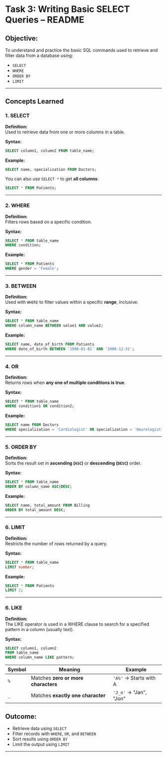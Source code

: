 #  Task 3: Writing Basic SELECT Queries – README

##  Objective:
To understand and practice the basic SQL commands used to retrieve and filter data from a database using:

- `SELECT`
- `WHERE`
- `ORDER BY`
- `LIMIT`

---

##  Concepts Learned

### 1. SELECT
**Definition:**  
Used to retrieve data from one or more columns in a table.

**Syntax:**
```sql
SELECT column1, column2 FROM table_name;
```

**Example:**
```sql
SELECT name, specialization FROM Doctors;
```

 You can also use `SELECT *` to get **all columns**:
```sql
SELECT * FROM Patients;
```

---

### 2. WHERE
**Definition:**  
Filters rows based on a specific condition.

**Syntax:**
```sql
SELECT * FROM table_name
WHERE condition;
```

**Example:**
```sql
SELECT * FROM Patients
WHERE gender = 'Female';
```

---

### 3. BETWEEN
**Definition:**  
Used with `WHERE` to filter values within a specific **range**, inclusive.

**Syntax:**
```sql
SELECT * FROM table_name
WHERE column_name BETWEEN value1 AND value2;
```

**Example:**
```sql
SELECT name, date_of_birth FROM Patients
WHERE date_of_birth BETWEEN '1990-01-01' AND '2000-12-31';
```

---

### 4. OR
**Definition:**  
Returns rows when **any one of multiple conditions is true**.

**Syntax:**
```sql
SELECT * FROM table_name
WHERE condition1 OR condition2;
```

**Example:**
```sql
SELECT name FROM Doctors
WHERE specialization = 'Cardiologist' OR specialization = 'Neurologist';
```

---

### 5. ORDER BY
**Definition:**  
Sorts the result set in **ascending (`ASC`)** or **descending (`DESC`)** order.

**Syntax:**
```sql
SELECT * FROM table_name
ORDER BY column_name ASC|DESC;
```

**Example:**
```sql
SELECT name, total_amount FROM Billing
ORDER BY total_amount DESC;
```

---

### 6. LIMIT
**Definition:**  
Restricts the number of rows returned by a query.

**Syntax:**
```sql
SELECT * FROM table_name
LIMIT number;
```

**Example:**
```sql
SELECT * FROM Patients
LIMIT 2;
```

---
### 6. LIKE
**Definition:**  
The LIKE operator is used in a WHERE clause to search for a specified pattern in a column (usually text).

**Syntax:**
```sql
SELECT column1, column2
FROM table_name
WHERE column_name LIKE pattern;

```
| Symbol | Meaning                             | Example                |
| ------ | ----------------------------------- | ---------------------- |
| `%`    | Matches **zero or more characters** | `'A%'` → Starts with A |
| `_`    | Matches **exactly one character**   | `'J_n'` → "Jan", "Jon" |



##  Outcome:

- Retrieve data using `SELECT`
- Filter records with `WHERE`, `OR`, and `BETWEEN`
- Sort results using `ORDER BY`
- Limit the output using `LIMIT`

---


